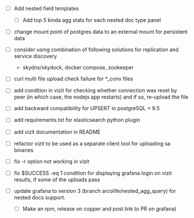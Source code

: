 - [ ] Add nested field templates
  - [ ] Add top 5 kinda agg stats for each nested doc type panel

- [ ] change mount point of postgres data to an external mount for persistent data

- [ ] consider using combination of following solutions for replication and service discovery
  - skydns/skydock, docker compose, zookeeper 
 
- [ ] curl multi file upload check failure for *_conv files

- [ ] add condition in vizit for checking whether connection was reset by peer (in which case, the nodejs app restarts)
	and if so, re-upload the file 

- [ ] add backward compatibility for UPSERT in postgreSQL < 9.5

- [ ] add requirements.txt for elasticsearch python plugin

- [ ] add vizit documentation in README

- [ ] refactor vizit to be used as a separate client tool for uploading sa binaries

- [ ] fix -r option not working in vizit

- [ ] fix  $SUCCESS -eq 1 condition for displaying grafana login on vizit results, if some of the uploads pass

- [ ] update grafana to version 3 (branch arcolife/nested_agg_query) for nested docs support. 
  - [ ] Make an rpm, release on copper and post link to PR on grafana)
